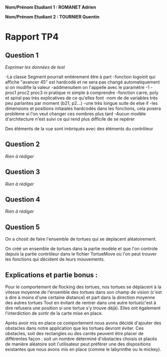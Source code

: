 **Nom/Prénom Etudiant 1 : ROMANET Adrien**

**Nom/Prénom Etudiant 2 : TOURNIER Quentin**

# Rapport TP4

## Question 1
*Exprimer les données de test*

-La classe Segment pourrait entièrement être à part
-fonction logoinit qui affiche "avancer 45" est hardcodé et ne sera pas changé automatiquement si on modifie la valeur
-addmenuitem on l'appelle avec le paramètre -1
-proc1 proc2 proc3 ni pratique ni simple à comprendre
-fonction carre, poly et spiral pas très explicatives de ce qu'elles font
-nom de de variables très peu parlantes par moment (b21, p2...)
-une très longue suite de else if
-les dimensions et positions initaiales hardcodés dans les fonctions, cela posera problème si l'on veut changer ces nombres plus tard
-Aucun modèle d'architecture n'est suivi ce qui rend plus difficile de se repérer

Des éléments de la vue sont imbriqués avec des éléments du contrôleur



## Question 2
*Rien à rédiger*

## Question 3
*Rien à rédiger*

## Question 4
*Rien à rédiger*

## Question 5
On a chosit de faire l'ensemble de tortues qui se deplacent aléatoirement.

On créé un ensemble de tortues dans la partie modèle et que l'on controle depuis la partie contrôleur dans le fichier TortueMove
où l'on peut trouver les fonctions qui décident de leurs mouvements.



## Explications et partie bonus :

Pour le comportement de flocking des tortues, nos tortues se déplacent à la vitesse moyenne de l'ensemble des tortues dans son champ de vision
(c'est à dire à moins d'une certaine distance) et part dans la direction moyenne des autres tortues Tout en évitant de rentrer dans 
une autre tortue(c'est à dire refusera une position si une tortue s'y trouve déjà).
 Elles ont également l'interdiction de sortir de la carte
mise en place.

Après avoir mis en place ce comportement nous avons décidé d'ajouter des obstacles dans notre application que les tortues devront éviter.
Ces obstacles, soit des rectangles ou des carrés peuvent être placer de différentes façon :
soit un nombre déterminé d'obstacles choisis et placés de manière aléatoire soit l'utilisateur peut préférer une des dispositions
existantes que nous avons mis en place (comme le labyrinthe ou le mickey).

